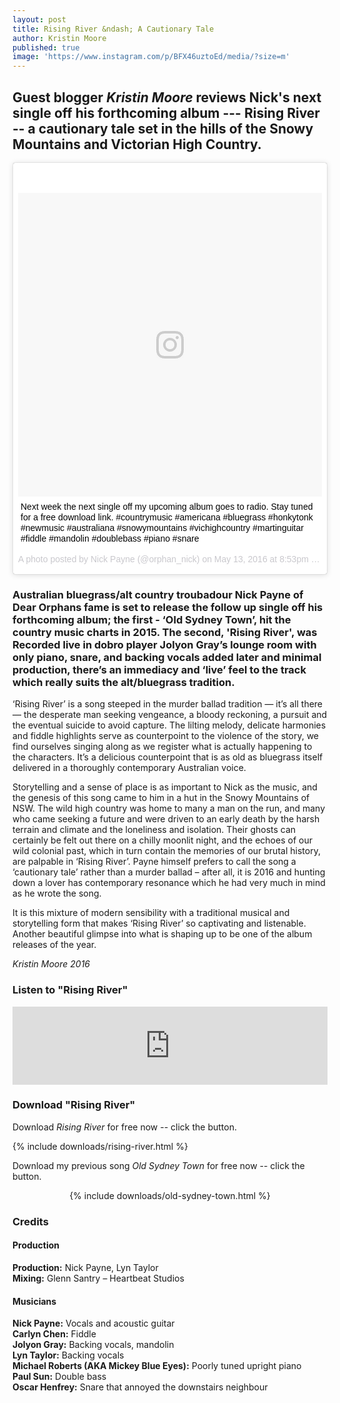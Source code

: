 ```yaml
---
layout: post
title: Rising River &ndash; A Cautionary Tale
author: Kristin Moore
published: true
image: 'https://www.instagram.com/p/BFX46uztoEd/media/?size=m'
---
```


## Guest blogger *Kristin Moore* reviews Nick's next single off his forthcoming album --- Rising River -- a cautionary tale set in the hills of the Snowy Mountains and Victorian High Country.

<div style="margin-bottom: 1.25em;">
  <blockquote class="instagram-media" data-instgrm-captioned data-instgrm-version="7" style=" background:#FFF; border:0; border-radius:3px; box-shadow:0 0 1px 0 rgba(0,0,0,0.5),0 1px 10px 0 rgba(0,0,0,0.15); margin: 1px; max-width:658px; padding:0; width:99.375%; width:-webkit-calc(100% - 2px); width:calc(100% - 2px);"><div style="padding:8px;"> <div style=" background:#F8F8F8; line-height:0; margin-top:40px; padding:50.0% 0; text-align:center; width:100%;"> <div style=" background:url(data:image/png;base64,iVBORw0KGgoAAAANSUhEUgAAACwAAAAsCAMAAAApWqozAAAABGdBTUEAALGPC/xhBQAAAAFzUkdCAK7OHOkAAAAMUExURczMzPf399fX1+bm5mzY9AMAAADiSURBVDjLvZXbEsMgCES5/P8/t9FuRVCRmU73JWlzosgSIIZURCjo/ad+EQJJB4Hv8BFt+IDpQoCx1wjOSBFhh2XssxEIYn3ulI/6MNReE07UIWJEv8UEOWDS88LY97kqyTliJKKtuYBbruAyVh5wOHiXmpi5we58Ek028czwyuQdLKPG1Bkb4NnM+VeAnfHqn1k4+GPT6uGQcvu2h2OVuIf/gWUFyy8OWEpdyZSa3aVCqpVoVvzZZ2VTnn2wU8qzVjDDetO90GSy9mVLqtgYSy231MxrY6I2gGqjrTY0L8fxCxfCBbhWrsYYAAAAAElFTkSuQmCC); display:block; height:44px; margin:0 auto -44px; position:relative; top:-22px; width:44px;"></div></div> <p style=" margin:8px 0 0 0; padding:0 4px;"> <a href="https://www.instagram.com/p/BFX46uztoEd/" style=" color:#000; font-family:Arial,sans-serif; font-size:14px; font-style:normal; font-weight:normal; line-height:17px; text-decoration:none; word-wrap:break-word;" target="_blank">Next week the next single off my upcoming album goes to radio. Stay tuned for a free download link. #countrymusic #americana #bluegrass #honkytonk #newmusic #australiana #snowymountains #vichighcountry #martinguitar #fiddle #mandolin #doublebass #piano #snare</a></p> <p style=" color:#c9c8cd; font-family:Arial,sans-serif; font-size:14px; line-height:17px; margin-bottom:0; margin-top:8px; overflow:hidden; padding:8px 0 7px; text-align:center; text-overflow:ellipsis; white-space:nowrap;">A photo posted by Nick Payne (@orphan_nick) on <time style=" font-family:Arial,sans-serif; font-size:14px; line-height:17px;" datetime="2016-05-14T03:53:06+00:00">May 13, 2016 at 8:53pm PDT</time></p></div></blockquote>
<script async defer src="//platform.instagram.com/en_US/embeds.js"></script>
</div>

### Australian bluegrass/alt country troubadour Nick Payne of Dear Orphans fame is set to release the follow up single off his forthcoming album; the first - ‘Old Sydney Town’, hit the country music charts in 2015. The second, 'Rising River', was Recorded live in dobro player Jolyon Gray’s lounge room with only piano, snare, and backing vocals added later and minimal production, there’s an immediacy and ‘live’ feel  to the track which really suits the alt/bluegrass tradition.

‘Rising River’ is a song steeped in the murder ballad tradition — it’s all there — the desperate man seeking vengeance, a bloody reckoning, a pursuit and the eventual suicide to avoid capture. The lilting melody, delicate harmonies and fiddle highlights serve as counterpoint to the violence of the story, we find ourselves singing along as we register what is actually happening to the characters. It’s a delicious counterpoint that is as old as bluegrass itself delivered in a thoroughly contemporary Australian voice.

Storytelling and a sense of place is as important to Nick as the music, and the genesis of this song came to him in a hut in the Snowy Mountains of NSW. The wild high country was home to many a man on the run, and many who came seeking a future and were driven to an early death by the harsh terrain and climate and the loneliness and isolation. Their ghosts can certainly be felt out there on a chilly moonlit night, and the echoes of our wild colonial past, which in turn contain the memories of our brutal history, are palpable in ‘Rising River’. Payne himself prefers to call the song a ‘cautionary tale’ rather than a murder ballad – after all, it is 2016 and hunting down a lover has contemporary resonance which he had very much in mind as he wrote the song.

It is this mixture of modern sensibility with a traditional musical and storytelling form that makes ‘Rising River’ so captivating and listenable. Another beautiful glimpse into what is shaping up to be one of the album releases of the year.

<p class="text-right"><em>Kristin Moore 2016</em></p>

### Listen to "Rising River"

<iframe src="https://open.spotify.com/embed/album/7J4HYn0HG4BPL6sZjhFXdb" width="100%" height="125" frameborder="0" allowtransparency="true"></iframe>

### Download "Rising River"

Download *Rising River* for free now -- click the button.

<p class="text-center">{% include downloads/rising-river.html %}</p>

Download my previous song *Old Sydney Town* for free now -- click the button.

<p style="text-align: center;">{% include downloads/old-sydney-town.html %}</p>

### Credits

#### Production

**Production:** Nick Payne, Lyn Taylor  
**Mixing:** Glenn Santry – Heartbeat Studios

#### Musicians

**Nick Payne:** Vocals and acoustic guitar  
**Carlyn Chen:** Fiddle  
**Jolyon Gray:** Backing vocals, mandolin  
**Lyn Taylor:** Backing vocals  
**Michael Roberts (AKA Mickey Blue Eyes):** Poorly tuned upright piano  
**Paul Sun:** Double bass  
**Oscar Henfrey:** Snare that annoyed the downstairs neighbour
